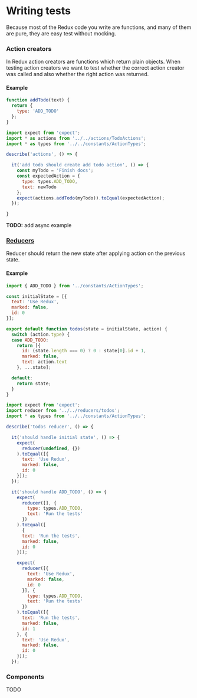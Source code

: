 # Writing tests
Because most of the Redux code you write are functions, and many of them are pure, they are easy test without mocking.

### Action creators
In Redux action creators are functions which return plain objects. When testing action creators we want to test whether the correct action creator was called and also whether the right action was returned.

#### Example
```javascript
function addTodo(text) {
  return {
    type: 'ADD_TODO'
  };
}
```

```javascript
import expect from 'expect';
import * as actions from '../../actions/TodoActions';
import * as types from '../../constants/ActionTypes';

describe('actions', () => {

  it('add todo should create add todo action', () => {
    const myTodo = 'Finish docs';
    const expectedAction = {
      type: types.ADD_TODO,
      text: newTodo
    };
    expect(actions.addTodo(myTodo)).toEqual(expectedAction);
  });

}
```


**TODO:** add async example

### [Reducers](https://github.com/gaearon/redux/blob/rewrite-docs-again/docs/api/combineReducers.md#arguments)
Reducer should return the new state after applying action on the previous state.

#### Example
```javascript
import { ADD_TODO } from '../constants/ActionTypes';

const initialState = [{
  text: 'Use Redux',
  marked: false,
  id: 0
}];

export default function todos(state = initialState, action) {
  switch (action.type) {
  case ADD_TODO:
    return [{
      id: (state.length === 0) ? 0 : state[0].id + 1,
      marked: false,
      text: action.text
    }, ...state];

  default:
    return state;
  }
}
```

```javascript
import expect from 'expect';
import reducer from '../../reducers/todos';
import * as types from '../../constants/ActionTypes';

describe('todos reducer', () => {

  it('should handle initial state', () => {
    expect(
      reducer(undefined, {})
    ).toEqual([{
      text: 'Use Redux',
      marked: false,
      id: 0
    }]);
  });

  it('should handle ADD_TODO', () => {
    expect(
      reducer([], {
        type: types.ADD_TODO,
        text: 'Run the tests'
      })
    ).toEqual([
      {
      text: 'Run the tests',
      marked: false,
      id: 0
    }]);

    expect(
      reducer([{
        text: 'Use Redux',
        marked: false,
        id: 0
      }], {
        type: types.ADD_TODO,
        text: 'Run the tests'
      })
    ).toEqual([{
      text: 'Run the tests',
      marked: false,
      id: 1
    }, {
      text: 'Use Redux',
      marked: false,
      id: 0
    }]);
  });
```


### Components

TODO

